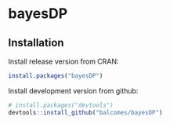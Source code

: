 # bayesDP

## Installation

Install release version from CRAN:

```R
install.packages("bayesDP")
```

Install development version from github:

```R
# install.packages("devtools")
devtools::install_github("balcomes/bayesDP")
```
